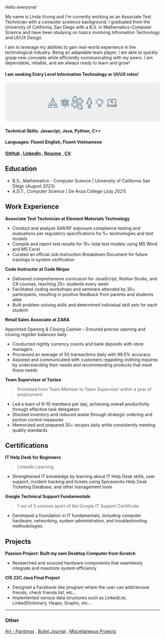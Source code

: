 Hello everyone! 

My name is Linda Vuong and I'm currently working as an Associate Test Technician with a computer sceience background. I graduated from the University of California, San Diego with a B.S. in Mathematics-Computer Science and have been studying on topics involving Infromation Technology and UI/UX Design. 

I aim to leverage my abilities to gain real-world experience in the technological industry. Being an adaptable team player, I am able to quickly grasp new concepts while efficiently communicating with my peers. I am dependable, reliable, and am always ready to learn and grow!

#### I am seeking Entry Level Information Technology or UI/UX roles!

![LinkedIn Header](linkedin.jpg)

#### Technical Skills: Javacript, Java, Python, C++
#### Languages: Fluent English, Fluent Vietnamese
#### [GitHub](https://github.com/lhvuong11) , [LinkedIn](https://www.linkedin.com/in/linda-vuong-3664821ba/) , [Resume](https://github.com/lhvuong11/website/blob/main/Vuong_Linda_Resume.docx) , [CV](https://github.com/lhvuong11/website/blob/main/Vuong_Linda_CV.pdf) 

## Education
- B.S., Mathematics - Computer Science | University of California San Diego  (_August 2023_)
- A.D.T., Computer Science | De Anza College (_July 2021_)

## Work Experience
**Associate Test Technician at Element Materials Technology**
- Conduct and analyze SAR/RF exposure compliance testing and evaluations per regulatory specifications for 5+ technologies and test models
- Compile and report test results for 10+ total test models using MS Word and MS Excel
- Curated an official Job Instruction Breakdown Document for future trainings in system verification

**Code Instructor at Code Ninjas** 
- Delivered comprehensive curriculum for JavaScript, Roblox Studio, and C# courses, reaching 20+ students every week
- Facilitated coding workshops and seminars attended by 30+ participants, resulting in positive feedback from parents and students alike
- Built problem-solving skills and determined individual skill sets for each student 

**Retail Sales Associate at ZARA** 

Appointed Opening & Closing Cashier – Ensured precise opening and closing register balances daily 
- Conducted nightly currency counts and bank deposits with store managers
- Processed an average of 50 transactions daily with 99.5% accuracy
- Assisted and communicated with customers regarding clothing inquires by understanding their needs and recommending products that meet those needs
 
**Team Supervisor at Tastea**
> Promoted from Team Member to Team Supervisor within a year of employment

- Led a team of 6-10 members per day, achieving overall productivity through effective task delegation
- Stocked inventory and reduced waste through strategic ordering and portion control measures
- Memorized and prepared 30+ recipes daily while consistently meeting quality standards

## Certifications
**IT Help Desk for Beginners**
> LinkedIn Learning

- Strengthened IT knowledge by learning about IT Help Desk skills, user support, incident tracking and tickets using Spiceworks Help Desk Ticketing Database, and other management tools


**Google Technical Support Fundamentals**
> 1 out of 5 courses apart of the Google IT Support Certificate

- Developed a foundation in IT fundamentals, including computer hardware, networking, system administration, and troubleshooting methodologies

## Projects
**Passion Project: Built my own Desktop Computer from Scratch**
- Researched and sourced hardware components that seamlessly integrate and maximize system efficiency

**CIS 22C Java Final Project**
- Designed a Facebook-like program where the user can add/remove friends, check friends list, etc… 
- Implemented various data structures such as LinkedList, LinkedDictionary, Heaps, Graphs, etc…

--- 

### Other 
[Art - Paintings](https://lhvuong.wixsite.com/my-site) , [Bullet Journal](https://lhvuong.wixsite.com/my-site/projects-7) , [Miscellaneous Projects](https://lhvuong.wixsite.com/my-site/copy-of-misc)
